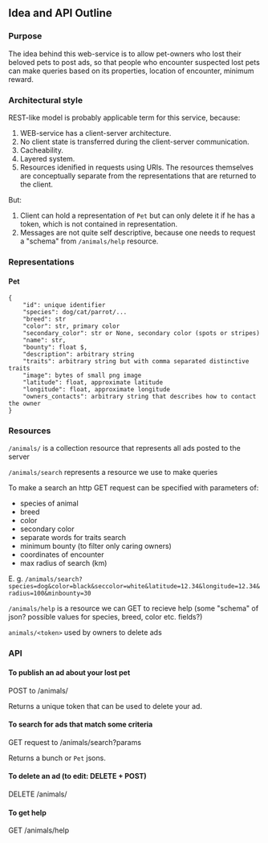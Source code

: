 ## Idea and API Outline

### Purpose

The idea behind this web-service is to allow pet-owners who lost their beloved pets to post ads, so that people who encounter suspected lost pets can make queries based on its properties, location of encounter, minimum reward.

### Architectural style

REST-like model is probably applicable term for this service, because:

1. WEB-service has a client-server architecture.
2. No client state is transferred during the client-server communication.
3. Cacheability.
4. Layered system.
4. Resources idenified in requests using URIs. The resources themselves are conceptually separate from the representations that are returned to the client.

But:

1. Client can hold a representation of `Pet` but can only delete it if he has a token, which is not contained in representation.
2. Messages are not quite self descriptive, because one needs to request a "schema" from `/animals/help` resource.

### Representations

#### Pet

```
{
	"id": unique identifier
	"species": dog/cat/parrot/...
	"breed": str
	"color": str, primary color
	"secondary_color": str or None, secondary color (spots or stripes)
	"name": str,
	"bounty": float $,
	"description": arbitrary string
	"traits": arbitrary string but with comma separated distinctive traits
	"image": bytes of small png image
	"latitude": float, approximate latitude
	"longitude": float, approximate longitude
	"owners_contacts": arbitrary string that describes how to contact the owner
}
```

### Resources

`/animals/` is a collection resource that represents all ads posted to the server

`/animals/search` represents a resource we use to make queries

To make a search an http GET request can be specified with parameters of:
- species of animal
- breed
- color
- secondary color
- separate words for traits search
- minimum bounty (to filter only caring owners)
- coordinates of encounter
- max radius of search (km)

E. g. `/animals/search?species=dog&color=black&seccolor=white&latitude=12.34&longitude=12.34&radius=100&minbounty=30`

`/animals/help` is a resource we can GET to recieve help (some "schema" of json? possible values for species, breed, color etc. fields?)

`animals/<token>` used by owners to delete ads

### API

#### To publish an ad about your lost pet

POST to /animals/

Returns a unique token that can be used to delete your ad.

#### To search for ads that match some criteria

GET request to /animals/search?params

Returns a bunch or `Pet` jsons.

#### To delete an ad (to edit: DELETE + POST)

DELETE /animals/<token>

#### To get help

GET /animals/help
